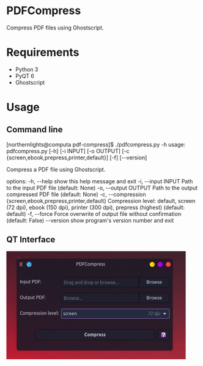 # PDFCompress

Compress PDF files using Ghostscript.

# Requirements

* Python 3
* PyQT 6
* Ghostscript

# Usage

## Command line

[northernlights@computa pdf-compress]$ ./pdfcompress.py -h
usage: pdfcompress.py [-h] [-i INPUT] [-o OUTPUT] [-c {screen,ebook,prepress,printer,default}]
[-f] [--version]

Compress a PDF file using Ghostscript.

options:
-h, --help            show this help message and exit
-i, --input INPUT     Path to the input PDF file (default: None)
-o, --output OUTPUT   Path to the output compressed PDF file (default: None)
-c, --compression {screen,ebook,prepress,printer,default}
Compression level: default, screen (72 dpi), ebook (150 dpi), printer
(300 dpi), prepress (highest) (default: default)
-f, --force           Force overwrite of output file without confirmation (default: False)
--version             show program's version number and exit

## QT Interface
![screenshot](github/screenshot.png)

